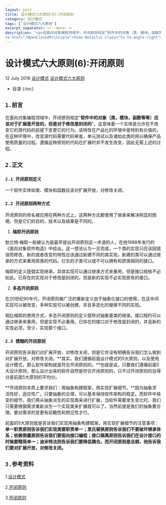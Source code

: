 ```yaml
---
layout: post
title: 设计模式六大原则(6):开闭原则
category: 设计模式
tags: ['设计模式六大原则']
excerpt_separator: <!--more-->
description: '<p>在面向对象编程领域中，开闭原则规定“软件中的对象（类，模块，函数等等）应该对于扩展是开放的，但是对于修改是封闭的”，这意味着一个实体是允许在不改变它的源代码的前提下变更它的行为。该特性在产品化的环境中是特别有价值的，在这种环境中，改变源代码需要代码审查，单元测试以及诸如此类的用以确保产品使用质量的过程。遵循这种原则的代码在扩展时并不发生改变，因此无需上述的过程。</p>
<a href="/OpenClosedPrinciple">View Detail<i class="fa fa-angle-right"></i></a>'
---
```

<!--more-->
<div class="article-wrap">
    <h1 id="t1" class="article-title">设计模式六大原则(6):开闭原则</h1><!--标题-->
    <p class="article-attrs">
        <span><i class="fa fa-clock-o"></i>12 July 2016</span>
        <span><i class="fa fa-book"></i><a href="/categories/设计模式">设计模式</a></span><!--分类-->
        <span><i class="fa fa-tags"></i><a href="/tags/设计模式六大原则"> 设计模式六大原则</a></span><!--标签-->
    </p>
 </div>
 
 * 目录
 {:toc}

##  `1.前言`

在面向对象编程领域中，开闭原则规定“**软件中的对象（类，模块，函数等等）应该对于扩展是开放的，但是对于修改是封闭的**”，这意味着一个实体是允许在不改变它的源代码的前提下变更它的行为。该特性在产品化的环境中是特别有价值的，在这种环境中，改变源代码需要代码审查，单元测试以及诸如此类的用以确保产品使用质量的过程。遵循这种原则的代码在扩展时并不发生改变，因此无需上述的过程。

##  `2.正文`

### `2.1 开闭原则定义`

一个软件实体如类、模块和函数应该对扩展开放，对修改关闭。
  
### `2.2 开闭原则两种方式`

开闭原则的命名被应用在两种方式上。这两种方式都使用了继承来解决明显的困境，但是它们的目的，技术以及结果是不同的。

1. **梅耶开闭原则**

勃兰特·梅耶一般被认为是最早提出开闭原则这一术语的人，在他1988年发行的《面向对象软件构造》中给出。这一想法认为一旦完成，一个类的实现只应该因错误而修改，新的或者改变的特性应该通过新建不同的类实现。新建的类可以通过继承的方式来重用原类的代码。衍生的子类可以或不可以拥有和原类相同的接口。

梅耶的定义提倡实现继承。具体实现可以通过继承方式来重用，但是接口规格不必如此。已存在的实现对于修改是封闭的，但是新的实现不必实现原有的接口。

2. **多态开闭原则**

在20世纪90年代，开闭原则被广泛的重新定义由于抽象化接口的使用，在这中间实现可以被改变，多种实现可以被创建，并且多态化的替换不同的实现。

相比梅耶的使用方式，多态开闭原则的定义倡导对抽象基类的继承。接口规约可以通过继承来重用，但是实现不必重用。已存在的接口对于修改是封闭的，并且新的实现必须，至少，实现那个接口。


### `2.3 模糊的开闭原则`

开闭原则告诉我们对扩展开放，对修改关闭，但是它并没有明确告诉我们怎么做到对扩展开放，对修改关闭。**其实，我们遵循前面设计模式的5大原则，以及使用设计模式，那么软件架构就是符合开闭原则的。**也就是说，只要我们遵循前面5大设计原则，那么设计出来的软件自然是符合开闭原则的，只不过开闭原则的总得分是前面5大原则的平均分。

**开闭原则本质上要求我们：用抽象构建框架，用实现扩展细节。**因为抽象灵活性好，适应性广，只要抽象的合理，可以基本保持软件架构的稳定。而软件中易变的细节，我们用从抽象派生的实现类来进行扩展，当软件需要发生变化时，我们只需要根据需求重新派生一个实现类来扩展就可以了。当然前提是我们的抽象要合理，要对需求的变更有前瞻性和预见性才行。

前面的5大原则就是告诉我们实现用抽象构建框架，用实现扩展细节的注意事项：**单一职责原则告诉我们实现类要职责单一；里氏替换原则告诉我们不要破坏继承体系；依赖倒置原则告诉我们要面向接口编程；接口隔离原则告诉我们在设计接口的时候要精简单一；迪米特法则告诉我们要降低耦合。而开闭原则是总纲，他告诉我们要对扩展开放，对修改关闭。**


## `3.参考资料`

1.[设计模式](http://design-patterns.readthedocs.io/zh_CN/latest/read_uml.html "Title")

2.[开闭原则](http://blog.csdn.net/zhengzhb/article/details/7296944 "Title")

3.[开闭原则](https://zh.wikipedia.org/wiki/%E5%BC%80%E9%97%AD%E5%8E%9F%E5%88%99 "Title")







